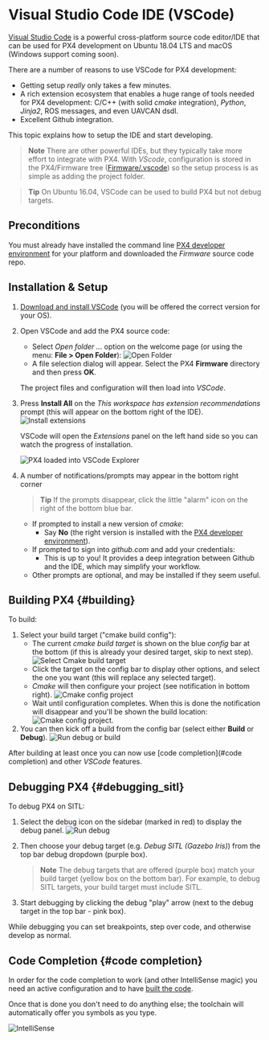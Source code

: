 # Visual Studio Code IDE (VSCode)

[Visual Studio Code](https://code.visualstudio.com/) is a powerful cross-platform source code editor/IDE that can be used for PX4 development on Ubuntu 18.04 LTS and macOS (Windows support coming soon).

There are a number of reasons to use VSCode for PX4 development:
- Getting setup *really* only takes a few minutes.
- A rich extension ecosystem that enables a huge range of tools needed for PX4 development: C/C++ (with solid *cmake* integration), *Python*, *Jinja2*, ROS messages, and even UAVCAN dsdl.
- Excellent Github integration.

This topic explains how to setup the IDE and start developing.

> **Note** There are other powerful IDEs, but they typically take more effort to integrate with PX4.
  With *VScode*, configuration is stored in the PX4/Firmware tree ([Firmware/.vscode](https://github.com/PX4/Firmware/tree/master/.vscode)) so the setup process is as simple as adding the project folder.

<span></span>
> **Tip** On Ubuntu 16.04, VSCode can be used to build PX4 but not debug targets.

## Preconditions

You must already have installed the command line [PX4 developer environment](../setup/dev_env.md) for your platform and downloaded the *Firmware* source code repo.

## Installation & Setup

1. [Download and install VSCode](https://code.visualstudio.com/) (you will be offered the correct version for your OS).
1. Open VSCode and add the PX4 source code: 
   - Select *Open folder ...* option on the welcome page (or using the menu: **File > Open Folder**):
     ![Open Folder](../../assets/vscode/welcome_open_folder.jpg)
   - A file selection dialog will appear.
     Select the PX4 **Firmware** directory and then press **OK**.

   The project files and configuration will then load into *VSCode*.
1. Press **Install All** on the *This workspace has extension recommendations* prompt (this will appear on the bottom right of the IDE).
   ![Install extensions](../../assets/vscode/prompt_install_extensions.jpg)

   VSCode will open the *Extensions* panel on the left hand side so you can watch the progress of installation.

   ![PX4 loaded into VSCode Explorer](../../assets/vscode/installing_extensions.jpg)
1. A number of notifications/prompts may appear in the bottom right corner
   > **Tip** If the prompts disappear, click the little "alarm" icon on the right of the bottom blue bar.

   - If prompted to install a new version of *cmake*: 
     - Say **No** (the right version is installed with the [PX4 developer environment](../setup/dev_env.md)).
   - If prompted to sign into *github.com* and add your credentials:
     - This is up to you! It provides a deep integration between Github and the IDE, which may simplify your workflow.
   - Other prompts are optional, and may be installed if they seem useful. <!-- perhaps add screenshot of these prompts -->


## Building PX4 {#building}

To build:
1. Select your build target ("cmake build config"):
   - The current *cmake build target* is shown on the blue *config* bar at the bottom (if this is already your desired target, skip to next step).
     ![Select Cmake build target](../../assets/vscode/cmake_build_config.jpg)
   - Click the target on the config bar to display other options, and select the one you want (this will replace any selected target).
   - *Cmake* will then configure your project (see notification in bottom right).
     ![Cmake config project](../../assets/vscode/cmake_configuring_project.jpg)
   - Wait until configuration completes.
     When this is done the notification will disappear and you'll be shown the build location:
     ![Cmake config project](../../assets/vscode/cmake_configuring_project_done.jpg).
1. You can then kick off a build from the config bar (select either **Build** or **Debug**).
   ![Run debug or build](../../assets/vscode/run_debug_build.jpg)

After building at least once you can now use [code completion](#code completion) and other *VSCode* features.


## Debugging PX4 {#debugging_sitl}

To debug PX4 on SITL:
1. Select the debug icon on the sidebar (marked in red) to display the debug panel.
   ![Run debug](../../assets/vscode/vscode_debug.jpg)

1. Then choose your debug target (e.g. *Debug SITL (Gazebo Iris)*) from the top bar debug dropdown (purple box).
   > **Note** The debug targets that are offered (purple box) match your build target (yellow box on the bottom bar).
     For example, to debug SITL targets, your build target must include SITL.
1. Start debugging by clicking the debug "play" arrow (next to the debug target in the top bar - pink box).

While debugging you can set breakpoints, step over code, and otherwise develop as normal.


## Code Completion {#code completion}

In order for the code completion to work (and other IntelliSense magic) you need an active configuration and to have [built the code](#building).

Once that is done you don't need to do anything else; the toolchain will automatically offer you symbols as you type.

![IntelliSense](../../assets/vscode/vscode_intellisense.jpg)

